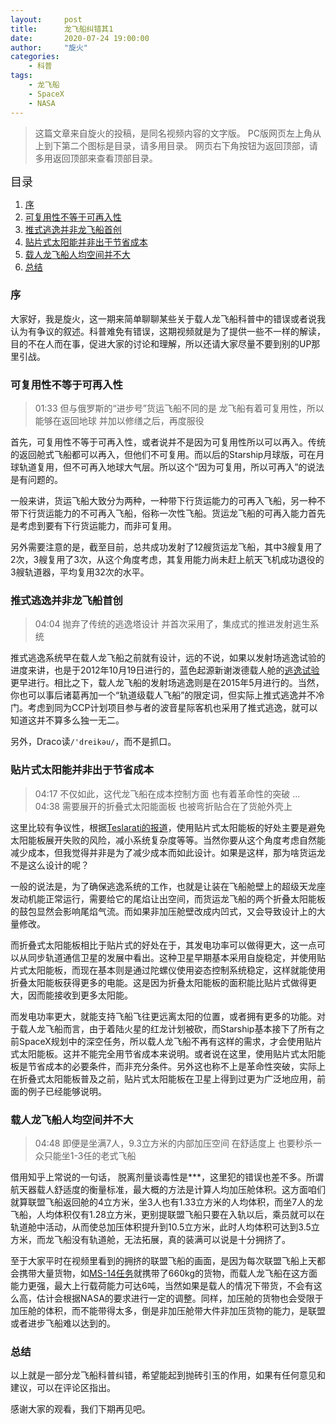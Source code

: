```yaml
---
layout:     post
title:      龙飞船纠错其1
date:       2020-07-24 19:00:00
author:     "旋火"
categories:
    - 科普
tags:
    - 龙飞船
    - SpaceX
    - NASA
---
```

>这篇文章来自旋火的投稿，是同名视频内容的文字版。
>PC版网页左上角从上到下第二个图标是目录，请多用目录。
>网页右下角按钮为返回顶部，请多用返回顶部来查看顶部目录。

<escape><font size=4>目录</font></escape>

1. [序](#序)
2. [可复用性不等于可再入性](#可复用性不等于可再入性)
3. [推式逃逸并非龙飞船首创](#推式逃逸并非龙飞船首创)
4. [贴片式太阳能并非出于节省成本](#贴片式太阳能并非出于节省成本)
5. [载人龙飞船人均空间并不大](#载人龙飞船人均空间并不大)
6. [总结](#总结)

### 序

大家好，我是旋火，这一期来简单聊聊某些关于载人龙飞船科普中的错误或者说我认为有争议的叙述。科普难免有错误，这期视频就是为了提供一些不一样的解读，目的不在人而在事，促进大家的讨论和理解，所以还请大家尽量不要到别的UP那里引战。

### 可复用性不等于可再入性

>01:33
>但与俄罗斯的“进步号”货运飞船不同的是
>龙飞船有着可复用性，所以能够在返回地球
>并加以修缮之后，再度服役

首先，可复用性不等于可再入性，或者说并不是因为可复用性所以可以再入。传统的返回舱式飞船都可以再入，但他们不可复用。而以后的Starship月球版，可在月球轨道复用，但不可再入地球大气层。所以这个“因为可复用，所以可再入”的说法是有问题的。

一般来讲，货运飞船大致分为两种，一种带下行货运能力的可再入飞船，另一种不带下行货运能力的不可再入飞船，俗称一次性飞船。货运龙飞船的可再入能力首先是考虑到要有下行货运能力，而非可复用。

另外需要注意的是，截至目前，总共成功发射了12艘货运龙飞船，其中3艘复用了2次，3艘复用了3次，从这个角度考虑，其复用能力尚未赶上航天飞机成功退役的3艘轨道器，平均复用32次的水平。

### 推式逃逸并非龙飞船首创

>04:04
>抛弃了传统的逃逸塔设计
>并首次采用了，集成式的推进发射逃生系统

推式逃逸系统早在载人龙飞船之前就有设计，远的不说，如果以发射场逃逸试验的进度来讲，也是于2012年10月19日进行的，蓝色起源新谢泼德载人舱的[逃逸试验](https://www.nasa.gov/exploration/commercial/crew/blue-origin-padescapetest.html)更早进行。相比之下，载人龙飞船的发射场逃逸则是在2015年5月进行的。当然，你也可以事后诸葛再加一个“轨道级载人飞船”的限定词，但实际上推式逃逸并不冷门。考虑到同为CCP计划项目参与者的波音星际客机也采用了推式逃逸，就可以知道这并不算多么独一无二。

另外，Draco读`/'dreikəu/`，而不是抓口。

### 贴片式太阳能并非出于节省成本

>04:17
>不仅如此，这代龙飞船在成本控制方面
>也有着革命性的突破
>...
>04:38
>需要展开的折叠式太阳能面板
>也被弯折贴合在了货舱外壳上

这里比较有争议性，根据[Teslarati的报道](https://www.teslarati.com/spacex-completed-crew-dragon-spacecraft-falcon-9-block-5-booster/)，使用贴片式太阳能板的好处主要是避免太阳能板展开失败的风险，减小系统复杂度等等。当然你要从这个角度考虑自然能减少成本，但我觉得并非是为了减少成本而如此设计。如果是这样，那为啥货运龙不是这么设计的呢？

一般的说法是，为了确保逃逸系统的工作，也就是让装在飞船舱壁上的超级天龙座发动机能正常运行，需要给它的尾焰让出空间，而货运龙飞船的两个折叠太阳能板的鼓包显然会影响尾焰气流。而如果非加压舱壁改成内凹式，又会导致设计上的大量修改。

而折叠式太阳能板相比于贴片式的好处在于，其发电功率可以做得更大，这一点可以从同步轨道通信卫星的发展中看出。这种卫星早期基本采用自旋稳定，并使用贴片式太阳能板，而现在基本则是通过陀螺仪使用姿态控制系统稳定，这样就能使用折叠太阳能板获得更多的电能。这是因为折叠太阳能板的面积能比贴片式做得更大，因而能接收到更多太阳能。

而发电功率更大，就能支持飞船飞往更远离太阳的位置，或者拥有更多的功能。对于载人龙飞船而言，由于着陆火星的红龙计划被砍，而Starship基本接下了所有之前SpaceX规划中的深空任务，所以载人龙飞船不再有这样的需求，才会使用贴片式太阳能板。这并不能完全用节省成本来说明。或者说在这里，使用贴片式太阳能板是节省成本的必要条件，而非充分条件。另外这也称不上是革命性突破，实际上在折叠式太阳能板普及之前，贴片式太阳能板在卫星上得到过更为广泛地应用，前面的例子已经能够说明。

### 载人龙飞船人均空间并不大

>04:48
>即便是坐满7人，9.3立方米的内部加压空间
>在舒适度上
>也要秒杀一众只能坐1-3任的老式飞船

借用知乎上常说的一句话， 脱离剂量谈毒性是***，这里犯的错误也差不多。所谓航天器载人舒适度的衡量标准，最大概的方法是计算人均加压舱体积。这方面咱们就算联盟飞船返回舱的4立方米，坐3人也有1.33立方米的人均体积，而坐7人的龙飞船，人均体积仅有1.28立方米，更别提联盟飞船只要在入轨以后，乘员就可以在轨道舱中活动，从而使总加压体积提升到10.5立方米，此时人均体积可达到3.5立方米，而龙飞船没有轨道舱，无法拓展，真的装满可以说是十分拥挤了。

至于大家平时在视频里看到的拥挤的联盟飞船的画面，是因为每次联盟飞船上天都会携带大量货物，如[MS-14任务](https://en.wikipedia.org/wiki/Soyuz_MS-14)就携带了660kg的货物，而载人龙飞船在这方面能力更强，最大上行载荷能力可达6吨，当然如果是载人的情况下带货，不会有这么高，估计会根据NASA的要求进行一定的调整。同样，加压舱的货物也会受限于加压舱的体积，而不能带得太多，倒是非加压舱带大件非加压货物的能力，是联盟或者进步飞船难以达到的。

### 总结

以上就是一部分龙飞船科普纠错，希望能起到抛砖引玉的作用，如果有任何意见和建议，可以在评论区指出。

感谢大家的观看，我们下期再见吧。